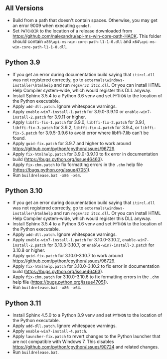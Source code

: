 ## All Versions

- Build from a path that doesn't contain spaces. Otherwise, you may get an error 9009 when executing `gendef`.
- Set `PATCHDIR` to the location of a release downloaded from https://github.com/nalexandru/api-ms-win-core-path-HACK. This folder should contain `x86\api-ms-win-core-path-l1-1-0.dll` and `x64\api-ms-win-core-path-l1-1-0.dll`.

## Python 3.9

- If you get an error during documentation build saying that `itircl.dll` was not registered correctly, go to `externals\windows-installer\htmlhelp` and run `regsvr32 itcc.dll`. Or you can install HTML Help Compiler system-wide, which would register this DLL anyway.
- Install Sphinx 3.5.4 to a Python 3.6 venv and set `PYTHON` to the location of the Python executable.
- Apply `add-dll.patch`. Ignore whitespace warnings.
- Apply `enable-win7-install-1.patch` for 3.9.0-3.9.10 or `enable-win7-install-2.patch` for 3.9.11 or higher.
- Apply `libffi-fix-1.patch` for 3.9.0, `libffi-fix-2.patch` for 3.9.1, `libffi-fix-3.patch` for 3.9.2, `libffi-fix-4.patch` for 3.9.4, or `libffi-fix-5.patch` for 3.9.5-3.9.6 to avoid error where libffi-7.lib can't be found.
- Apply `guid-fix.patch` for 3.9.7 and higher to work around https://github.com/python/cpython/issues/96729.
- Apply `fix-htmlhelp.patch` for 3.9.0-3.9.10 to fix error in documentation build (https://bugs.python.org/issue46463).
- Apply `fix-chm.patch` to fix formatting errors in the `.chm` help file (https://bugs.python.org/issue47051).
- Run `buildrelease.bat -x86 -x64`.

## Python 3.10

- If you get an error during documentation build saying that `itircl.dll` was not registered correctly, go to `externals\windows-installer\htmlhelp` and run `regsvr32 itcc.dll`. Or you can install HTML Help Compiler system-wide, which would register this DLL anyway.
- Install Sphinx 3.5.4 to a Python 3.6 venv and set `PYTHON` to the location of the Python executable.
- Apply `add-dll.patch`. Ignore whitespace warnings.
- Apply `enable-win7-install-1.patch` for 3.10.0-3.10.2, `enable-win7-install-2.patch` for 3.10.3-3.10.7, or `enable-win7-install-3.patch` for 3.10.8 or higher.
- Apply `guid-fix.patch` for 3.10.0-3.10.7 to work around https://github.com/python/cpython/issues/96729.
- Apply `fix-htmlhelp.patch` for 3.10.0-3.10.2 to fix error in documentation build (https://bugs.python.org/issue46463).
- Apply `fix-chm.patch` for 3.10.0-3.10.6 to fix formatting errors in the `.chm` help file (https://bugs.python.org/issue47051).
- Run `buildrelease.bat -x86 -x64`.

## Python 3.11

- Install Sphinx 4.5.0 to a Python 3.9 venv and set `PYTHON` to the location of the Python executable.
- Apply `add-dll.patch`. Ignore whitespace warnings.
- Apply `enable-win7-install-4.patch`.
- Apply `launcher-fix.patch` to revert changes to the Python launcher that are not compatible with Windows 7. This disables https://github.com/python/cpython/issues/90724 and related changes.
- Run `buildrelease.bat`.
